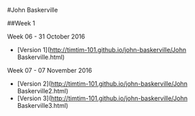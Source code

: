 #John Baskerville

##Week 1

Week 06 - 31 October 2016
+ [Version 1](http://timtim-101.github.io/john-baskerville/John Baskerville.html)

Week 07 - 07 November 2016
+ [Version 2](http://timtim-101.github.io/john-baskerville/John Baskerville2.html)
+ [Version 3](http://timtim-101.github.io/john-baskerville/John Baskerville3.html)
